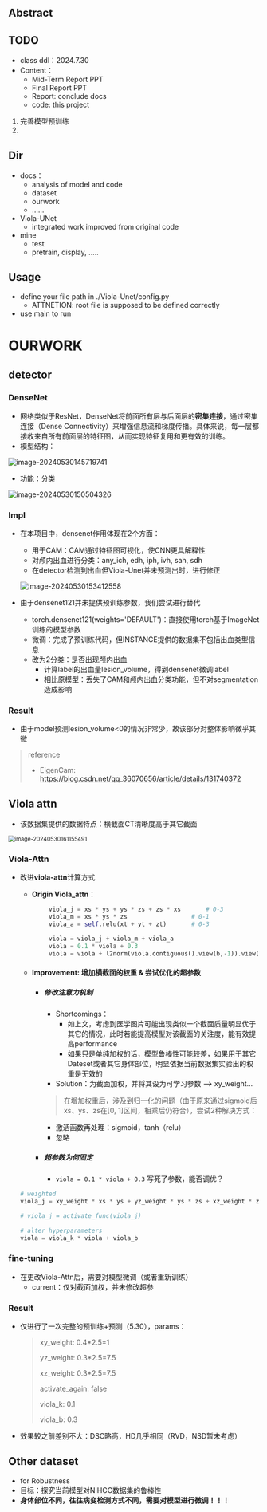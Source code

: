 ## Abstract



## TODO

* class ddl：2024.7.30
* Content：
  * Mid-Term Report PPT
  * Final Report PPT
  * Report: conclude docs
  * code: this project

1. 完善模型预训练
2. 

## Dir

* docs：
  * analysis of model and code
  * dataset
  * ourwork
  * ......
* Viola-UNet
  * integrated work improved from original code
* mine
  * test
  * pretrain, display, .....



## Usage

* define your file path in ./Viola-Unet/config.py
  * ATTNETION: root file is supposed to be defined correctly
* use main to run



# OURWORK

## detector

### DenseNet

* 网络类似于ResNet，DenseNet将前面所有层与后面层的**密集连接**，通过密集连接（Dense Connectivity）来增强信息流和梯度传播。具体来说，每一层都接收来自所有前面层的特征图，从而实现特征复用和更有效的训练。
* 模型结构：

![image-20240530145719741](./assets/image-20240530145719741.png)

* 功能：分类

![image-20240530150504326](./assets/image-20240530150504326.png)

### Impl

* 在本项目中，densenet作用体现在2个方面：
  * 用于CAM：CAM通过特征图可视化，使CNN更具解释性
  * 对颅内出血进行分类：any_ich, edh, iph, ivh, sah, sdh
  * 在detector检测到出血但Viola-Unet并未预测出时，进行修正
  
  ![image-20240530153412558](./assets/image-20240530153412558.png)
  
* 由于densenet121并未提供预训练参数，我们尝试进行替代

  * torch.densenet121(weights='DEFAULT')：直接使用torch基于ImageNet训练的模型参数
  * 微调：完成了预训练代码，但INSTANCE提供的数据集不包括出血类型信息
  * 改为2分类：是否出现颅内出血
    * 计算label的出血量lesion_volume，得到densenet微调label
    * 相比原模型：丢失了CAM和颅内出血分类功能，但不对segmentation造成影响

### Result

* 由于model预测lesion_volume<0的情况非常少，故该部分对整体影响微乎其微


> reference
>
> * EigenCam: https://blog.csdn.net/qq_36070656/article/details/131740372



## Viola attn

* 该数据集提供的数据特点：横截面CT清晰度高于其它截面

<img src="./assets/image-20240530161155491.png" alt="image-20240530161155491" style="zoom:80%;" />

### Viola-Attn

* 改进**viola-attn**计算方式

  * **Origin Viola_attn**：

  ```python
          viola_j = xs * ys + ys * zs + zs * xs       # 0-3
          viola_m = xs * ys * zs                  # 0-1  
          viola_a = self.relu(xt + yt + zt)       # 0-3
  
          viola = viola_j + viola_m + viola_a
          viola = 0.1 * viola + 0.3 
          viola = viola + l2norm(viola.contiguous().view(b,-1)).view(b,c,h,w,d)  
  ```

  * #### Improvement: 增加横截面的权重 & 尝试优化的超参数
    * ##### 修改注意力机制
      * Shortcomings：
        * 如上文，考虑到医学图片可能出现类似一个截面质量明显优于其它的情况，此时若能提高模型对该截面的关注度，能有效提高performance
        * 如果只是单纯加权的话，模型鲁棒性可能较差，如果用于其它Dateset或者其它身体部位，明显依据当前数据集实验出的权重是无效的
      * Solution：为截面加权，并将其设为可学习参数 --> xy_weight...
      > 在增加权重后，涉及到归一化的问题（由于原来通过sigmoid后xs、ys、zs在[0, 1]区间，相乘后仍符合），尝试2种解决方式：
        * 激活函数再处理：sigmoid，tanh（relu）
        * 忽略
  
    * ##### 超参数为何固定
      * `viola = 0.1 * viola + 0.3` 写死了参数，能否调优？
  

  ```python
  # weighted 
  viola_j = xy_weight * xs * ys + yz_weight * ys * zs + xz_weight * zs * xs
  
  # viola_j = activate_func(viola_j)
          
  # alter hyperparameters
  viola = viola_k * viola + viola_b
  ```

### fine-tuning

* 在更改Viola-Attn后，需要对模型微调（或者重新训练）
  * current：仅对截面加权，并未修改超参

### Result

* 仅进行了一次完整的预训练+预测（5.30），params：

  > xy_weight: 0.4*2.5=1
  >
  > yz_weight: 0.3*2.5=7.5
  >
  > xz_weight: 0.3*2.5=7.5
  >
  > activate_again: false
  >
  > viola_k: 0.1
  >
  > viola_b: 0.3

* 效果较之前差别不大：DSC略高，HD几乎相同（RVD，NSD暂未考虑）

## Other dataset
* for Robustness
* 目标：探究当前模型对NIHCC数据集的鲁棒性
* **身体部位不同，往往病变检测方式不同，需要对模型进行微调！！！**



